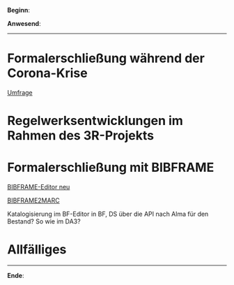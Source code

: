 **Beginn**: 

**Anwesend**: 

---
# Formalerschließung während der Corona-Krise

[Umfrage](https://arsnova.univie.ac.at/mobile/#id/27367179)

# Regelwerksentwicklungen im Rahmen des 3R-Projekts



# Formalerschließung mit BIBFRAME

[BIBFRAME-Editor neu](https://www.loc.gov/bibframe/implementation/)

[BIBFRAME2MARC](https://github.com/lcnetdev/bibframe2marc)

Katalogisierung im BF-Editor in BF, DS über die API nach Alma für den Bestand? So wie im DA3?

# Allfälliges

---

**Ende**: 
